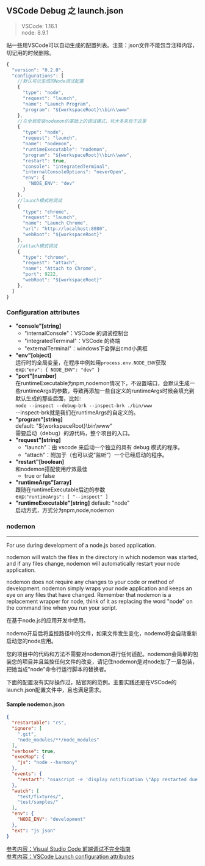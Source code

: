 ## VSCode Debug 之 launch.json
> VSCode: 1.16.1  
> node: 8.9.1

贴一些用VSCode可以自动生成的配置列表。注意：json文件不能包含注释内容，切记用的时候删除。
```javascript
{
  "version": "0.2.0",
  "configurations": [
    //默认可以生成的Node调试配置
    {
      "type": "node",
      "request": "launch",
      "name": "Launch Program",
      "program": "${workspaceRoot}\\bin\\www"
    },
    //在全局安装nodemon的基础上的调试模式，坑大多来自于这里
    {
      "type": "node",
      "request": "launch",
      "name": "nodemon",
      "runtimeExecutable": "nodemon",
      "program": "${workspaceRoot}\\bin\\www",
      "restart": true,
      "console": "integratedTerminal",
      "internalConsoleOptions": "neverOpen",
      "env": {
        "NODE_ENV": "dev"
      }
    },
    //launch模式的调试
    {
      "type": "chrome",
      "request": "launch",
      "name": "Launch Chrome",
      "url": "http://localhost:8080",
      "webRoot": "${workspaceRoot}"
    }, 
    //attach模式调试
    {
      "type": "chrome",
      "request": "attach",
      "name": "Attach to Chrome",
      "port": 9222,
      "webRoot": "${workspaceRoot}"
    },
  ]
}
```
### Configuration attributes
* **"console"[string]**
  * "internalConsole"：VSCode 的调试控制台
  * "integratedTerminal"：VSCode 的终端
  * "externalTerminal"：windows下会弹出cmd小黑框
* **"env"[object]**  
  运行时的全局变量，在程序中例如用`process.env.NODE_ENV`获取  
  exp:`"env": { NODE_ENV": "dev" }`
* **"port"[number]**  
  在runtimeExecutable为npm,nodemon情况下，不设置端口，会默认生成一些runtimeArgs的参数，导致再添加一些自定义的runtimeArgs时候会填充到默认生成的那些后面，比如:  
  `node --inspect --debug-brk --inspect-brk ./bin/www`  
  --inspect-brk就是我们在runtimeArgs的自定义的。
* **"program"[string]**  
  default: "${workspaceRoot}\\bin\\www"  
  需要启动（debug）的源代码，整个项目的入口。
* **"request"[string]**
  * "launch"：由 vscode 来启动一个独立的具有 debug 模式的程序。
  * "attach"：附加于（也可以说“监听”）一个已经启动的程序。
* **"restart"[boolean]**  
  和nodemon搭配使用疗效最佳
  * true or false  
* **"runtimeArgs"[array]**  
  跟随在runtimeExecutable后边的参数  
  exp:`"runtimeArgs": [ "--inspect" ]`
* **"runtimeExecutable"[string]**
  default: "node"  
  启动方式，方式分为npm,node,nodemon
### nodemon
---
For use during development of a node.js based application.

nodemon will watch the files in the directory in which nodemon was started, and if any files change, nodemon will automatically restart your node application.

nodemon does not require any changes to your code or method of development. nodemon simply wraps your node application and keeps an eye on any files that have changed. Remember that nodemon is a replacement wrapper for node, think of it as replacing the word "node" on the command line when you run your script.

在基于node.js的应用开发中使用。

nodemo开启后将监控路径中的文件，如果文件发生变化，nodemo将会自动重新启动您的node应用。

您的项目中的代码和方法不需要对nodemon进行任何适配。nodemon会简单的包装您的项目并且监控任何文件的改变，请记住nodemon是对node加了一层包装，把她当成"node"命令行运行脚本的替换者。

下面的配置没有实际操作过，贴官网的范例。主要实践还是在VSCode的launch.json配置文件中，且也满足需求。

#### Sample nodemon.json
```json
{
  "restartable": "rs",
  "ignore": [
    ".git",
    "node_modules/**/node_modules"
  ],
  "verbose": true,
  "execMap": {
    "js": "node --harmony"
  },
  "events": {
    "restart": "osascript -e 'display notification \"App restarted due to:\n'$FILENAME'\" with title \"nodemon\"'"
  },
  "watch": [
    "test/fixtures/",
    "test/samples/"
  ],
  "env": {
    "NODE_ENV": "development"
  },
  "ext": "js json"
}
```
[参考内容：Visual Studio Code 前端调试不完全指南](http://jerryzou.com/posts/vscode-debug-guide/)  
[参考内容：VSCode Launch configuration attributes](https://code.visualstudio.com/docs/nodejs/nodejs-debugging#_launch-configuration-attributes)